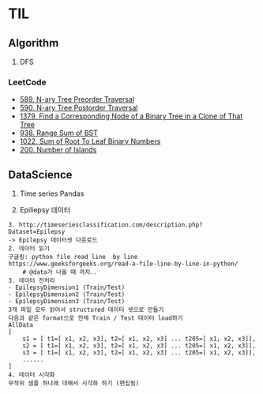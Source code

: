 # TIL

## Algorithm
1. DFS
### LeetCode
* [589. N-ary Tree Preorder Traversal](https://github.com/haekyu31/LeetCode/blob/master/589-n-ary-tree-preorder-traversal/589-n-ary-tree-preorder-traversal.py)
* [590. N-ary Tree Postorder Traversal](https://github.com/haekyu31/LeetCode/blob/master/590-n-ary-tree-postorder-traversal/590-n-ary-tree-postorder-traversal.py)
* [1379. Find a Corresponding Node of a Binary Tree in a Clone of That Tree](https://github.com/haekyu31/LeetCode/blob/master/1379-find-a-corresponding-node-of-a-binary-tree-in-a-clone-of-that-tree/1379-find-a-corresponding-node-of-a-binary-tree-in-a-clone-of-that-tree.py)
* [938. Range Sum of BST](https://github.com/haekyu31/LeetCode/blob/master/938-range-sum-of-bst/938-range-sum-of-bst.py)
* [1022. Sum of Root To Leaf Binary Numbers](https://github.com/haekyu31/LeetCode/blob/master/1022-sum-of-root-to-leaf-binary-numbers/1022-sum-of-root-to-leaf-binary-numbers.py)
* [200. Number of Islands](https://github.com/haekyu31/LeetCode/blob/master/200-number-of-islands/200-number-of-islands.py)


## DataScience
1. Time series Pandas

2. Epiliepsy 데이터
```
3. http://timeseriesclassification.com/description.php?Dataset=Epilepsy
-> Epilepsy 데이터셋 다운로드
2. 데이터 읽기
구글링: python file read line  by line
https://www.geeksforgeeks.org/read-a-file-line-by-line-in-python/
    # @data가 나올 때 까지..
3. 데이터 전처리
- EpilepsyDimension1 (Train/Test)
- EpilepsyDimension2 (Train/Test)
- EpilepsyDimension3 (Train/Test)
3개 파일 모두 읽어서 structured 데이터 셋으로 만들기
다음과 같은 format으로 전체 Train / Test 데이터 load하기
AllData
[
    s1 = [ t1=[ x1, x2, x3], t2=[ x1, x2, x3] ... t205=[ x1, x2, x3]],
    s2 = [ t1=[ x1, x2, x3], t2=[ x1, x2, x3] ... t205=[ x1, x2, x3]],
    s3 = [ t1=[ x1, x2, x3], t2=[ x1, x2, x3] ... t205=[ x1, x2, x3]],
    ......
]
4. 데이터 시각화
무작위 샘플 하나에 대해서 시각화 하기 (편집됨) 
```